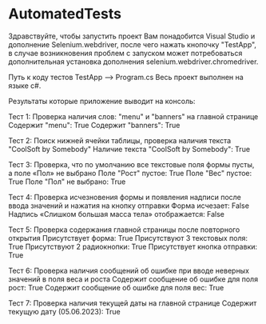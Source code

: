 # AutomatedTests
Здравствуйте, чтобы запустить проект Вам понадобится Visual Studio и дополнение Selenium.webdriver, после чего нажать кнопочку "TestApp",
в случае возникновения проблем с запуском может потребоваться дополнительная установка дополнения selenium.webdriver.chromedriver.

Путь к коду тестов TestApp --> Program.cs
Весь проект выполнен на языке c#.

Результаты которые приложение выводит на консоль:

Тест 1: Проверка наличия слов: "menu" и "banners" на главной странице
Содержит "menu": True
Содержит "banners": True

Тест 2: Поиск нижней ячейки таблицы, проверка наличия текста "CoolSoft by Somebody"
Наличие текста "CoolSoft by Somebody": True

Тест 3: Проверка, что по умолчанию все текстовые поля формы пусты, а поле «Пол» не выбрано
Поле "Рост" пустое: True
Поле "Вес" пустое: True
Поле "Пол" не выбрано: True

Тест 4: Проверка исчезновения формы и появления надписи после ввода значений и нажатия на кнопку отправки
Форма исчезает: False
Надпись «Слишком большая масса тела» отображается: False

Тест 5: Проверка содержания главной страницы после повторного открытия
Присутствует форма: True
Присутствуют 3 текстовых поля: True
Присутствуют 2 радиокнопки: True
Присутствует кнопка отправки: True

Тест 6: Проверка наличия сообщений об ошибке при вводе неверных значений в поля веса и роста
Содержит сообщение об ошибке для поля рост: True
Содержит сообщение об ошибке для поля вес: True

Тест 7: Проверка наличия текущей даты на главной странице
Содержит текущую дату (05.06.2023): True
